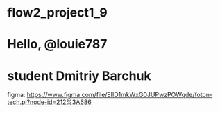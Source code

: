 # flow2_project1_9
# Hello, @louie787
# student Dmitriy Barchuk

figma: 
https://www.figma.com/file/ElID1mkWxG0JUPwzPOWqde/foton-tech.pl?node-id=212%3A686